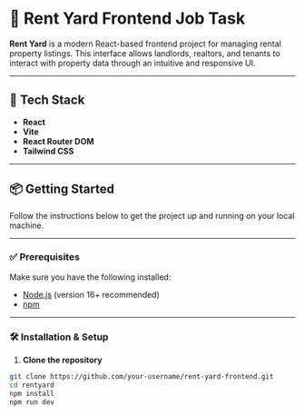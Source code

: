 # 🏡 Rent Yard Frontend Job Task

**Rent Yard** is a modern React-based frontend project for managing rental property listings. This interface allows landlords, realtors, and tenants to interact with property data through an intuitive and responsive UI.

---

## 🚀 Tech Stack

- **React**
- **Vite**
- **React Router DOM**
- **Tailwind CSS**

---

## 📦 Getting Started

Follow the instructions below to get the project up and running on your local machine.

---

### ✅ Prerequisites

Make sure you have the following installed:

- [Node.js](https://nodejs.org/en/download/) (version 16+ recommended)
- [npm](https://www.npmjs.com/) 

---

### 🛠 Installation & Setup

1. **Clone the repository**

```bash
git clone https://github.com/your-username/rent-yard-frontend.git
cd rentyard
npm install
npm run dev

